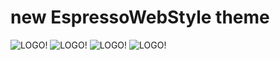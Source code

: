new EspressoWebStyle theme
========================

![LOGO!](https://raw.githubusercontent.com/Rasarts/jetbrains-webstorm-theme/EspressoWebStyle/EspressoWebStyle/new.png)
![LOGO!](https://raw.githubusercontent.com/Rasarts/jetbrains-webstorm-theme/EspressoWebStyle/EspressoWebStyle/css.png)
![LOGO!](https://raw.githubusercontent.com/Rasarts/jetbrains-webstorm-theme/EspressoWebStyle/EspressoWebStyle/html.png)
![LOGO!](https://raw.githubusercontent.com/Rasarts/jetbrains-webstorm-theme/EspressoWebStyle/EspressoWebStyle/dart.png)